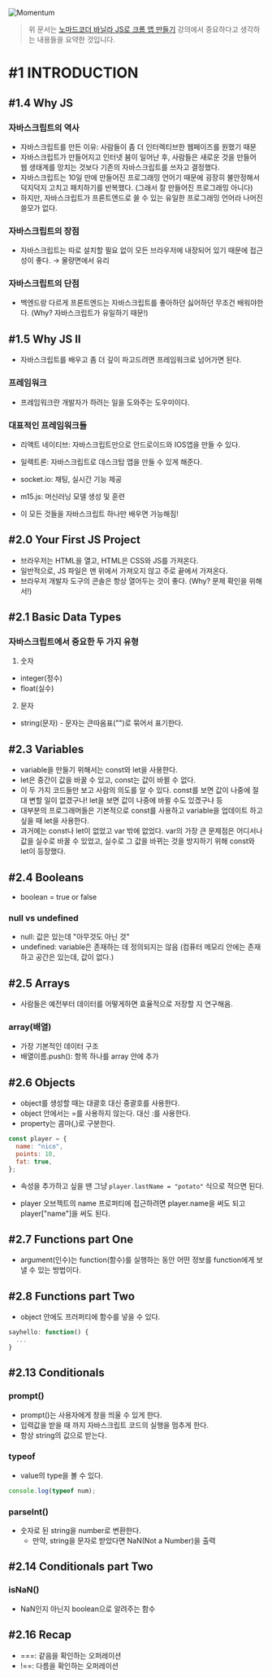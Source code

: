 ![Momentum](https://nomadcoders.co/_next/image?url=https%3A%2F%2Fd1telmomo28umc.cloudfront.net%2Fmedia%2Fpublic%2Fthumbnails%2FjsThumb.jpg&w=3840&q=75)

> 위 문서는 [노마드코더 바닐라 JS로 크롬 앱 만들기](https://nomadcoders.co/kokoa-clone/lobby) 강의에서 중요하다고 생각하는 내용들을 요약한 것입니다.

# #1 INTRODUCTION

## #1.4 Why JS

### 자바스크립트의 역사

- 자바스크립트를 만든 이유: 사람들이 좀 더 인터렉티브한 웹페이즈를 원했기 때문
- 자바스크립트가 만들어지고 인터넷 붐이 일어난 후, 사람들은 새로운 것을 만들어 웹 생태계를 망치는 것보다 기존의 자바스크립트를 쓰자고 결정했다.
- 자바스크립트는 10일 만에 만들어진 프로그래밍 언어기 때문에 굉장히 불안정해서 덕지덕지 고치고 패치하기를 반복했다. (그래서 잘 만들어진 프로그래밍 아니다)
- 하지만, 자바스크립트가 프론트엔드로 쓸 수 있는 유일한 프로그래밍 언어라 나머진 쓸모가 없다.

### 자바스크립트의 장점

- 자바스크립트는 따로 설치할 필요 없이 모든 브라우저에 내장되어 있기 때문에 접근성이 좋다. → 물량면에서 유리

### 자바스크립트의 단점

- 백엔드랑 다르게 프론트엔드는 자바스크립트를 좋아하던 싫어하던 무조건 배워야한다. (Why? 자바스크립트가 유일하기 때문!)

## #1.5 Why JS II

- 자바스크립트를 배우고 좀 더 깊이 파고드려면 프레임워크로 넘어가면 된다.

### 프레임워크

- 프레임워크란 개발자가 하려는 일을 도와주는 도우미이다.

### 대표적인 프레임워크들

- 리액트 네이티브: 자바스크립트만으로 안드로이드와 IOS앱을 만들 수 있다.
- 일렉트론: 자바스크립트로 데스크탑 앱을 만들 수 있게 해준다.
- socket.io: 채팅, 실시간 기능 제공
- m15.js: 머신러닝 모델 생성 및 훈련

- 이 모든 것들을 자바스크립트 하나만 배우면 가능해짐!

## #2.0 Your First JS Project

- 브라우저는 HTML을 열고, HTML은 CSS와 JS를 가져온다.
- 일반적으로, JS 파일은 맨 위에서 가져오지 않고 주로 끝에서 가져온다.
- 브라우저 개발자 도구의 콘솔은 항상 열어두는 것이 좋다. (Why? 문제 확인을 위해서!)

## #2.1 Basic Data Types

### 자바스크립트에서 중요한 두 가지 유형

1. 숫자

- integer(정수)
- float(실수)

2. 문자

- string(문자) - 문자는 큰따옴표("")로 묶어서 표기한다.

## #2.3 Variables

- variable을 만들기 위해서는 const와 let을 사용한다.
- let은 중간이 값을 바꿀 수 있고, const는 값이 바뀔 수 없다.
- 이 두 가지 코드들만 보고 사람의 의도를 알 수 있다. const를 보면 값이 나중에 절대 변할 일이 없겠구나! let을 보면 값이 나중에 바뀔 수도 있겠구나 등
- 대부분의 프로그래머들은 기본적으로 const를 사용하고 variable을 업데이트 하고 싶을 때 let을 사용한다.
- 과거에는 const나 let이 없었고 var 밖에 없었다. var의 가장 큰 문제점은 어디서나 값을 실수로 바꿀 수 있었고, 실수로 그 값을 바뀌는 것을 방지하기 위해 const와 let이 등장했다.

## #2.4 Booleans

- boolean = true or false

### null vs undefined

- null: 값은 있는데 "아무것도 아닌 것"
- undefined: variable은 존재하는 데 정의되지는 않음 (컴퓨터 메모리 안에는 존재하고 공간은 있는데, 값이 없다.)

## #2.5 Arrays

- 사람들은 예전부터 데이터를 어떻게하면 효율적으로 저장할 지 연구해옴.

### array(배열)

- 가장 기본적인 데이터 구조
- 배열이름.push(): 항목 하나를 array 안에 추가

## #2.6 Objects

- object를 생성할 때는 대괄호 대신 중괄호를 사용한다.
- object 안에서는 =를 사용하지 않는다. 대신 :를 사용한다.
- property는 콤마(,)로 구분한다.

```js
const player = {
  name: "nico",
  points: 10,
  fat: true,
};
```

- 속성을 추가하고 싶을 땐 그냥 `player.lastName = "potato"` 식으로 적으면 된다.

- player 오브젝트의 name 프로퍼티에 접근하려면 player.name을 써도 되고 player["name"]을 써도 된다.

## #2.7 Functions part One

- argument(인수)는 function(함수)를 실행하는 동안 어떤 정보를 function에게 보낼 수 있는 방법이다.

## #2.8 Functions part Two

- object 안에도 프러퍼티에 함수를 넣을 수 있다.

```js
sayhello: function() {
  ...
}
```

## #2.13 Conditionals

### prompt()

- prompt()는 사용자에게 창을 띄울 수 있게 한다.
- 입력값을 받을 때 까지 자바스크립트 코드의 실행을 멈추게 한다.
- 항상 string의 값으로 받는다.

### typeof

- value의 type을 볼 수 있다.

```js
console.log(typeof num);
```

### parseInt()

- 숫자로 된 string을 number로 변환한다.
  - 만약, string을 문자로 받았다면 NaN(Not a Number)을 출력

## #2.14 Conditionals part Two

### isNaN()

- NaN인지 아닌지 boolean으로 알려주는 함수

## #2.16 Recap

- ===: 같음을 확인하는 오퍼레이션
- !==: 다름을 확인하는 오퍼레이션
